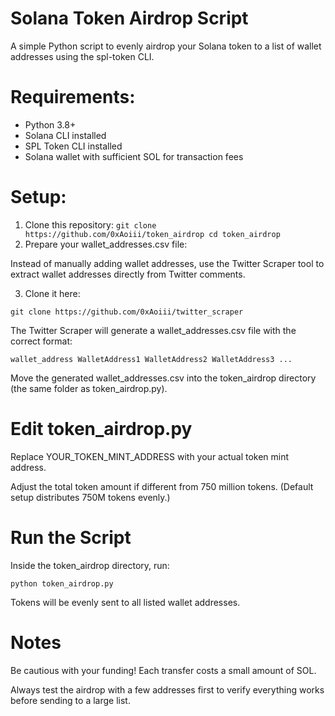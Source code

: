 # Solana Token Airdrop Script

A simple Python script to evenly airdrop your Solana token to a list of wallet addresses using the spl-token CLI.

# Requirements:

- Python 3.8+
- Solana CLI installed
- SPL Token CLI installed
- Solana wallet with sufficient SOL for transaction fees

# Setup:

1. Clone this repository:
   `git clone https://github.com/0xAoiii/token_airdrop
cd token_airdrop`
2. Prepare your wallet_addresses.csv file:

Instead of manually adding wallet addresses, use the Twitter Scraper tool to extract wallet addresses directly from Twitter comments.

3. Clone it here:

`git clone https://github.com/0xAoiii/twitter_scraper`

The Twitter Scraper will generate a wallet_addresses.csv file with the correct format:

`wallet_address
WalletAddress1
WalletAddress2
WalletAddress3
...`

Move the generated wallet_addresses.csv into the token_airdrop directory (the same folder as token_airdrop.py).

# Edit token_airdrop.py

Replace YOUR_TOKEN_MINT_ADDRESS with your actual token mint address.

Adjust the total token amount if different from 750 million tokens. (Default setup distributes 750M tokens evenly.)

# Run the Script

Inside the token_airdrop directory, run:

`python token_airdrop.py`

Tokens will be evenly sent to all listed wallet addresses.

# Notes

Be cautious with your funding! Each transfer costs a small amount of SOL.

Always test the airdrop with a few addresses first to verify everything works before sending to a large list.
